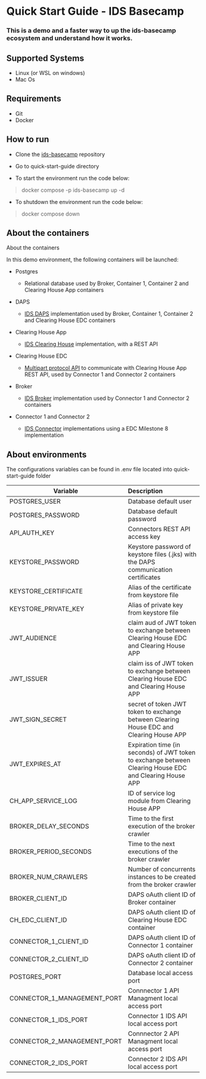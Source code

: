 # Quick Start Guide - IDS Basecamp

### This is a demo and a faster way to up the ids-basecamp ecosystem and understand how it works.

## Supported Systems

- Linux (or WSL on windows)
- Mac Os

## Requirements

- Git
- Docker

## How to run

- Clone the [ids-basecamp](https://github.com/ids-basecamp/ids-basecamp) repository
- Go to quick-start-guide directory

- To start the environment run the code below:

> docker compose -p ids-basecamp up -d

- To shutdown the environment run the code below:

> docker compose down

## About the containers

About the containers

In this demo environment, the following containers will be launched:

- Postgres
  - Relational database used by Broker, Container 1, Container 2 and Clearing House App containers

- DAPS
  - [IDS DAPS](https://github.com/International-Data-Spaces-Association/IDS-G/blob/main/Components/IdentityProvider/DAPS/README.md) implementation used by Broker, Container 1, Container 2 and Clearing House EDC containers

- Clearing House App
  - [IDS Clearing House](https://github.com/International-Data-Spaces-Association/IDS-G/blob/main/Components/ClearingHouse/README.md) implementation, with a REST API

- Clearing House EDC
  - [Multipart protocol API](https://github.com/International-Data-Spaces-Association/IDS-G/blob/main/Communication/protocols/multipart/README.md#42-clearing-house-interactions) to communicate with Clearing House App REST API, used by Connector 1 and Connector 2 containers

- Broker
  - [IDS Broker](https://github.com/International-Data-Spaces-Association/IDS-G/tree/main/Components/MetaDataBroker) implementation used by Connector 1 and Connector 2 containers

- Connector 1 and Connector 2
  - [IDS Connector](https://github.com/International-Data-Spaces-Association/IDS-G/blob/main/Components/Connector/README.md) implementations using a EDC Milestone 8 implementation

## About environments

The configurations variables can be found in .env file located into quick-start-guide folder

| Variable                     | Description                                                                                             |
|------------------------------|:--------------------------------------------------------------------------------------------------------|
| POSTGRES_USER                | Database default user                                                                                   |
| POSTGRES_PASSWORD            | Database default password                                                                               |
| API_AUTH_KEY                 | Connectors REST API access key                                                                          |
| KEYSTORE_PASSWORD            | Keystore password of keystore files (.jks) with the DAPS communication certificates                     |
| KEYSTORE_CERTIFICATE         | Alias of the certificate from keystore file                                                             |
| KEYSTORE_PRIVATE_KEY         | Alias of private key from keystore file                                                                 |
| JWT_AUDIENCE                 | claim aud of JWT token to exchange between Clearing House EDC and Clearing House APP                    |
| JWT_ISSUER                   | claim iss of JWT token to exchange between Clearing House EDC and Clearing House APP                    |
| JWT_SIGN_SECRET              | secret of token JWT token to exchange between Clearing House EDC and Clearing House APP                 |
| JWT_EXPIRES_AT               | Expiration time (in seconds) of JWT token to exchange between Clearing House EDC and Clearing House APP |
| CH_APP_SERVICE_LOG           | ID of service log module from Clearing House APP                                                        |
| BROKER_DELAY_SECONDS         | Time to the first execution of the broker crawler                                                       |
| BROKER_PERIOD_SECONDS        | Time to the next executions of the broker crawler                                                       |                   
| BROKER_NUM_CRAWLERS          | Number of concurrents instances to be created from the broker crawler                                   |
| BROKER_CLIENT_ID             | DAPS oAuth client ID of Broker container                                                                |
| CH_EDC_CLIENT_ID             | DAPS oAuth client ID of Clearing House EDC container                                                    |
| CONNECTOR_1_CLIENT_ID        | DAPS oAuth client ID of Connector 1 container                                                           |
| CONNECTOR_2_CLIENT_ID        | DAPS oAuth client ID of Connector 2 container                                                           |
| POSTGRES_PORT                | Database local access port                                                                              |
| CONNECTOR_1_MANAGEMENT_PORT  | Connnector 1 API Managment local access port                                                            |
| CONNECTOR_1_IDS_PORT         | Connector 1 IDS API local access port                                                                   |
| CONNECTOR_2_MANAGEMENT_PORT  | Connnector 2 API Managment local access port                                                            |
| CONNECTOR_2_IDS_PORT         | Connector 2 IDS API local access port                                                                   |
